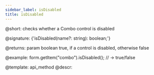 ```yaml
---
sidebar_label: isDisabled
title: isDisabled
---          
```


@short: checks whether a Combo control is disabled

@signature: {'isDisabled(name?: string): boolean;'}

@returns:
param   boolean     true, if a control is disabled, otherwise false


@example:
form.getItem("combo").isDisabled(); 
// -> true/false


@template: api_method
@descr:


